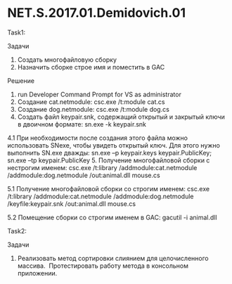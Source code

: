# NET.S.2017.01.Demidovich.01
Task1:

Задачи
  1. Cоздать многофайловую сборку
  2. Назначить сборке строе имя и поместить в GAC
  
Решение
  1. run Developer Command Prompt for VS as administrator
  2. Создание cat.netmodule: csc.exe /t:module cat.cs 
  3. Создание dog.netmodule: csc.exe /t:module dog.cs
  4. Cоздать файл keypair.snk, содержащий открытый и закрытый ключи в двоичном формате: sn.exe -k keypair.snk
  
  4.1 При необходимости после создания этого файла можно использовать SNexe, чтобы увидеть открытый ключ.
    Для этого нужно выполнить SN.exe дважды: sn.exe –p keypair.keys keypair.PublicKey; sn.exe –tp keypair.PublicKey 
  5. Получение многофайловой сборки с нестрогим именем: 
    csc.exe /t:library /addmodule:cat.netmodule /addmodule:dog.netmodule /out:animal.dll mouse.cs
    
  5.1 Получение многофайловой сборки со строгим именем: 
    csc.exe /t:library /addmodule:cat.netmodule /addmodule:dog.netmodule /keyfile:keypair.snk /out:animal.dll mouse.cs
    
  5.2 Помещение сборки со строгим именем в GAC:
    gacutil -i animal.dll
   
  
Task2: 

Задачи
  1. Реализовать метод сортировки слиянием для целочисленного массива.  Протестировать работу метода в консольном приложении.
